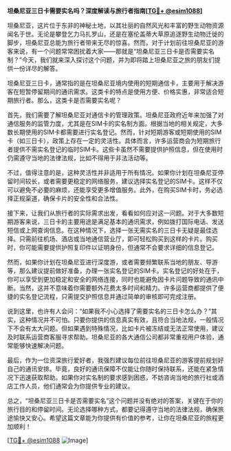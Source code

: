 **坦桑尼亚三日卡需要实名吗？深度解读与旅行者指南[[TG💪+ @esim1088](https://t.me/s/esim1088)]**

坦桑尼亚，这片位于东非的神秘土地，以其壮丽的自然风光和丰富的野生动物资源闻名于世。无论是攀登乞力马扎罗山，还是在塞伦盖蒂大草原追逐野生动物迁徙的脚步，坦桑尼亚总能为旅行者带来无尽的惊喜。然而，对于计划前往坦桑尼亚的游客来说，有一个问题常常困扰着大家——那就是“坦桑尼亚三日卡是否需要实名制？”今天，我们就来深入探讨这个问题，并为即将踏上坦桑尼亚之旅的朋友们提供一份详尽的解答。

坦桑尼亚三日卡，通常指的是在坦桑尼亚境内使用的短期通信卡，主要用于解决游客在短暂停留期间的通讯需求。这类卡的特点是使用方便、价格实惠，非常适合短期旅行者。那么，这类卡是否需要实名呢？

首先，我们需要了解坦桑尼亚对通信卡的管理政策。坦桑尼亚政府近年来加强了对通信服务的监管力度，尤其是在SIM卡的实名制方面。根据当地的相关规定，大多数长期使用的SIM卡都需要进行实名登记。然而，针对短期游客或短期使用的SIM卡（如三日卡），政策上存在一定的灵活性。具体而言，许多运营商会为短期旅行者提供不需实名登记的临时SIM卡。这些卡虽然不需要提供护照信息，但在使用时仍需遵守当地的法律法规，比如不得用于非法活动等。

不过，值得注意的是，这种灵活性并非适用于所有情况。如果你计划在坦桑尼亚停留时间较长，或者需要更稳定的网络服务，建议选择实名登记的SIM卡。这样不仅可以避免不必要的麻烦，还能享受更多增值服务。此外，在购买SIM卡时，务必选择正规渠道，确保卡片的安全性和合法性。

接下来，让我们从旅行者的实际需求出发，看看如何应对这一问题。对于大多数短期游客来说，三日卡的主要用途是满足基本的通讯需求，例如拨打国际电话、发送短信或上网查询信息。在这种情况下，选择一张无需实名的三日卡无疑是最佳选择。只需前往机场、酒店或当地通信营业厅，即可轻松购买到这样的卡片。购买时，你可能需要提供护照复印件以证明身份，但通常不会要求详细的信息登记。

然而，如果你计划在坦桑尼亚进行深度游，或者需要频繁联系当地的朋友、导游等，那么建议提前做好准备，办理一张实名登记的SIM卡。实名登记的好处在于，你可以享受到更加稳定和安全的网络连接，同时也能避免因卡片问题导致的通讯中断。当然，这并不意味着你需要额外花费太多时间和精力。许多运营商都提供了便捷的实名登记流程，只需提交护照信息并通过简单的审核即可完成注册。

说到这里，也许有人会问：“如果我不小心选择了需要实名的三日卡怎么办？”其实，这种情况并不可怕。只要你提供的信息真实有效，且符合当地法规，一般情况下不会有太大问题。但如果遇到特殊情况，比如卡片被冻结或无法正常使用，建议及时联系运营商客服寻求帮助。坦桑尼亚的各大通信公司都非常重视用户体验，通常能够快速解决问题。

最后，作为一位资深旅行爱好者，我强烈建议每位前往坦桑尼亚的游客提前规划好自己的通讯安排。毕竟，良好的通讯保障不仅能让你随时保持联系，还能在紧急情况下迅速获取帮助。如果你对实名制的要求感到困惑，不妨咨询当地的旅行社或酒店工作人员，他们通常会为你提供专业的建议。

总之，“坦桑尼亚三日卡是否需要实名”这个问题并没有绝对的答案，关键在于你的旅行目的和停留时间。无论选择哪种方式，都要记得遵守当地的法律法规，确保旅途愉快又安心。希望这篇文章能为你提供有价值的参考，让你在坦桑尼亚的旅程更加顺利！

[[TG💪+ @esim1088](https://t.me/s/esim1088) ![Image](https://i.postimg.cc/4NQfJmqS/Snipaste-2025-05-13-00-14-12.png)]